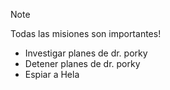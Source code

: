 >[!NOTE]
>Todas las misiones son importantes!
>* Investigar planes de dr. porky
>* Detener planes de dr. porky
>* Espiar a Hela
